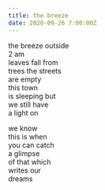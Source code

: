 ```yaml
---
title: the breeze
date: 2020-09-26 7:00:00Z
---
```


the breeze outside  
2 am  
leaves fall from  
trees the streets  
are empty  
this town  
is sleeping but  
we still have  
a light on  

we know  
this is when  
you can catch  
a glimpse  
of that which  
writes our  
dreams  